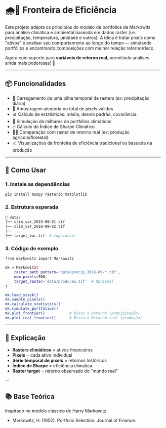 # 🌧️🌲 Fronteira de Eficiência

Este projeto adapta os princípios do modelo de portfólios de Markowitz para análise climática e ambiental baseada em dados raster (i.e. precipitação, temperatura, umidade e outros). A ideia é tratar pixels como "ativos" e analisar seu comportamento ao longo do tempo — simulando portfólios e encontrando composições com melhor relação retorno/risco.

Agora com suporte para **variáveis de retorno real**, permitindo análises ainda mais poderosas! 🌱

---

## 📦 Funcionalidades

- 📁 Carregamento de uma pilha temporal de rasters (ex: precipitação diária)
- 🎲 Amostragem aleatória ou total de pixels válidos
- 📊 Cálculo de estatísticas: média, desvio padrão, covariância
- 🧮 Simulação de milhares de portfólios climáticos
- 🔥 Cálculo do Índice de Sharpe Climático
- 🧑‍🌾 Comparação com raster de retorno real (ex: produção agrícola/florestal)
- 📈 Visualizações da fronteira de eficiência tradicional ou baseada na produção

---

## 🚀 Como Usar

### 1. Instale as dependências

```bash
pip install numpy rasterio matplotlib
```

### 2. Estrutura esperada
```bash
📂 data/
├── clim_var_2019-09-01.tif
├── clim_var_2019-09-02.tif
├── ...
├── target_var.tif  # (opcional)
```

### 3. Código de exemplo

```bash
from markowitz import Markowitz

mk = Markowitz(
    raster_path_pattern='data/precip_2019-09-*.tif',
    num_pixels=500,
    target_raster='data/producao.tif'  # Opcional
)

mk.load_stack()
mk.sample_pixels()
mk.calculate_statistics()
mk.simulate_portfolios()
mk.plot_frontier()           # Risco x Retorno (precipitação)
mk.plot_real_frontier()      # Risco x Retorno real (produção)
```

---

## 🧠 Explicação

* **Rasters climáticos** = ativos financeiros
* **Pixels** = cada ativo individual
* **Série temporal de pixels** = retornos históricos
* **Índice de Sharpe** = eficiência climática
* **Raster target** = retorno observado do "mundo real"

--

## 📚 Base Teórica

Inspirado no modelo clássico de Harry Markowitz
- Markowitz, H. (1952). Portfolio Selection. Journal of Finance.
